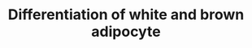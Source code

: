 ---
annotations:
- type: Pathway Ontology
  value: regulatory pathway
- type: Cell Type Ontology
  value: white fat cell
- type: Cell Type Ontology
  value: brown fat cell
authors:
- Mkutmon
- Susan
- Eweitz
description: Development of white versus brown adipocytes (figure from Handbook of
  Obesity). Transcription factors and nuclear regulators controlling the development
  of white versus brown adipocytes are shown in the pathway.  At the bottom a selection
  of identified markers of white and brown adipocytes were added (from Nascimento
  et al).
last-edited: 2021-05-09
organisms:
- Bos taurus
redirect_from:
- /index.php/Pathway:WP3225
- /instance/WP3225
schema-jsonld:
- '@context': https://schema.org/
  '@id': https://wikipathways.github.io/pathways/WP3225.html
  '@type': Dataset
  creator:
    '@type': Organization
    name: WikiPathways
  description: Development of white versus brown adipocytes (figure from Handbook
    of Obesity). Transcription factors and nuclear regulators controlling the development
    of white versus brown adipocytes are shown in the pathway.  At the bottom a selection
    of identified markers of white and brown adipocytes were added (from Nascimento
    et al).
  keywords:
  - OB
  - BMP4
  - ADIPOQ
  - PLAC8
  - HOXC8
  - SMAD5
  - PPARGC1A
  - BMP7
  - EBF3
  - ZIC1
  - SMAD9
  - SLC7A10
  - BMP2
  - C/EBPβ
  - PPARG
  - PRDM16
  - MPZL2
  - PPARGC1B
  - CEBPG
  - HOXC9
  - ZNF423
  - C/EBPα
  - CIDEA
  - SMAD1
  - HSPB7
  license: CC0
  name: Differentiation of white and brown adipocyte
seo: CreativeWork
title: Differentiation of white and brown adipocyte
wpid: WP3225
---